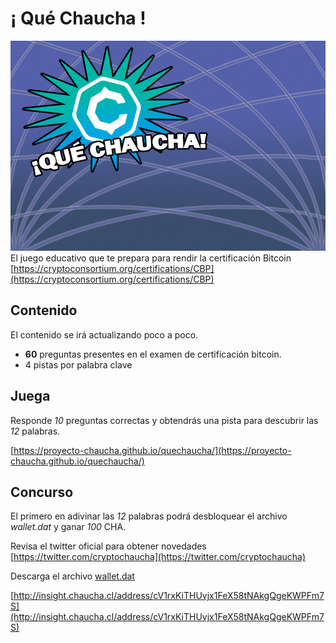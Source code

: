 # ¡ Qué Chaucha !
![Que Chaucha](data/bgimage/menu.jpg)
El juego educativo que te prepara para rendir la certificación Bitcoin
[https://cryptoconsortium.org/certifications/CBP](https://cryptoconsortium.org/certifications/CBP)

## Contenido
El contenido se irá actualizando poco a poco.

- **60** preguntas presentes en el examen de certificación bitcoin.
- 4 pistas por palabra clave

## Juega
Responde *10* preguntas correctas y obtendrás una pista
para descubrir las *12* palabras.

[https://proyecto-chaucha.github.io/quechaucha/](https://proyecto-chaucha.github.io/quechaucha/)

## Concurso

El primero en adivinar las *12* palabras podrá
desbloquear el archivo *wallet.dat* y ganar *100* CHA.

Revisa el twitter oficial para obtener novedades
[https://twitter.com/cryptochaucha](https://twitter.com/cryptochaucha)

Descarga el archivo [wallet.dat](https://github.com/proyecto-chaucha/quechaucha/releases/download/v1.0/wallet.dat)

[http://insight.chaucha.cl/address/cV1rxKiTHUvjx1FeX58tNAkgQgeKWPFm7S](http://insight.chaucha.cl/address/cV1rxKiTHUvjx1FeX58tNAkgQgeKWPFm7S)
